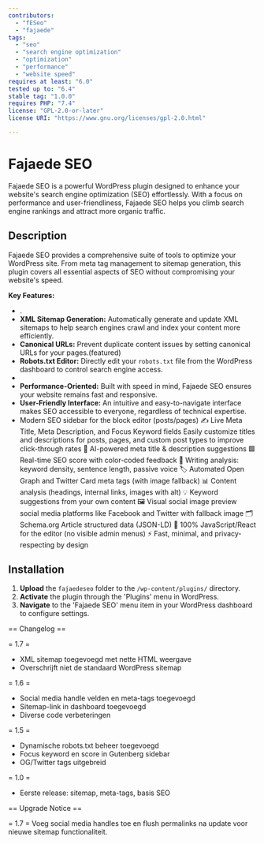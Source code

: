 ```yaml
---
contributors:
  - "fESeo"
  - "fajaede"
tags:
  - "seo"
  - "search engine optimization"
  - "optimization"
  - "performance"
  - "website speed"
requires at least: "6.0"
tested up to: "6.4"
stable tag: "1.0.0"
requires PHP: "7.4"
license: "GPL-2.0-or-later"
license URI: "https://www.gnu.org/licenses/gpl-2.0.html"

---
```


# Fajaede SEO

Fajaede SEO is a powerful WordPress plugin designed to enhance your website's search engine optimization (SEO) effortlessly. With a focus on performance and user-friendliness, Fajaede SEO helps you climb search engine rankings and attract more organic traffic.

## Description

Fajaede SEO provides a comprehensive suite of tools to optimize your WordPress site. From meta tag management to sitemap generation, this plugin covers all essential aspects of SEO without compromising your website's speed.

**Key Features:**

*   .
*   **XML Sitemap Generation:** Automatically generate and update XML sitemaps to help search engines crawl and index your content more efficiently.
*   **Canonical URLs:** Prevent duplicate content issues by setting canonical URLs for your pages.(featured)
*   **Robots.txt Editor:** Directly edit your `robots.txt` file from the WordPress dashboard to control search engine access.
*   
*   **Performance-Oriented:** Built with speed in mind, Fajaede SEO ensures your website remains fast and responsive.
*   **User-Friendly Interface:** An intuitive and easy-to-navigate interface makes SEO accessible to everyone, regardless of technical expertise.
*   Modern SEO sidebar for the block editor (posts/pages)
✍️ Live Meta Title, Meta Description, and Focus Keyword fields Easily customize titles and descriptions for posts, pages, and custom post types to improve click-through rates
🤖 AI-powered meta title & description suggestions
🟩 Real-time SEO score with color-coded feedback
🧠 Writing analysis: keyword density, sentence length, passive voice
🏷️ Automated Open Graph and Twitter Card meta tags (with image fallback)
📊 Content analysis (headings, internal links, images with alt)
💡 Keyword suggestions from your own content
🖼️ Visual social image preview social media platforms like Facebook and Twitter with fallback image
🗂️ Schema.org Article structured data (JSON-LD)
💯 100% JavaScript/React for the editor (no visible admin menus)
⚡ Fast, minimal, and privacy-respecting by design


## Installation

1.  **Upload** the `fajaedeseo` folder to the `/wp-content/plugins/` directory.
2.  **Activate** the plugin through the 'Plugins' menu in WordPress.
3.  **Navigate** to the 'Fajaede SEO' menu item in your WordPress dashboard to configure settings.

== Changelog ==

= 1.7 =
* XML sitemap toegevoegd met nette HTML weergave  
* Overschrijft niet de standaard WordPress sitemap

= 1.6 =
* Social media handle velden en meta-tags toegevoegd  
* Sitemap-link in dashboard toegevoegd  
* Diverse code verbeteringen

= 1.5 =
* Dynamische robots.txt beheer toegevoegd  
* Focus keyword en score in Gutenberg sidebar  
* OG/Twitter tags uitgebreid

= 1.0 =
* Eerste release: sitemap, meta-tags, basis SEO

== Upgrade Notice ==

= 1.7 =
Voeg social media handles toe en flush permalinks na update voor nieuwe sitemap functionaliteit.

##
